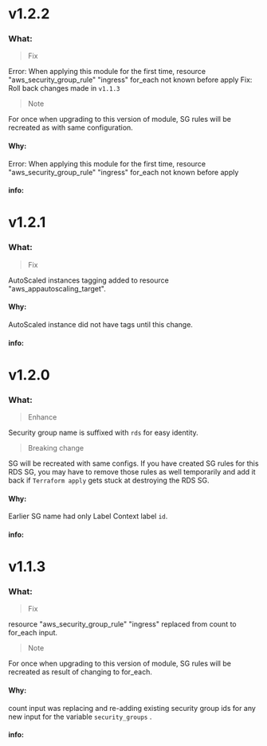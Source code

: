 # v1.2.2

### What:

> Fix

Error: When applying this module for the first time, resource "aws_security_group_rule" "ingress" for_each not known before apply
Fix: Roll back changes made in `v1.1.3`

> Note

For once when upgrading to this version of module, SG rules will be recreated as with same configuration.

#### Why:

Error: When applying this module for the first time, resource "aws_security_group_rule" "ingress" for_each not known before apply

#### info:

# v1.2.1

### What:

> Fix

AutoScaled instances tagging added to resource "aws_appautoscaling_target".

#### Why:

AutoScaled instance did not have tags until this change.

#### info:

# v1.2.0

### What:

> Enhance

Security group name is suffixed with `rds` for easy identity.

> Breaking change

SG will be recreated with same configs. If you have created SG rules for this RDS SG, you may have to remove those rules as well temporarily and add it back if `Terraform apply` gets stuck at destroying the RDS SG.

#### Why:

Earlier SG name had only Label Context label `id`.

#### info:

# v1.1.3

### What:

> Fix

resource "aws_security_group_rule" "ingress" replaced from count to for_each input.

> Note

For once when upgrading to this version of module, SG rules will be recreated as result of changing to for_each.

#### Why:

count input was replacing and re-adding existing security group ids for any new input for the variable `security_groups` .

#### info:
